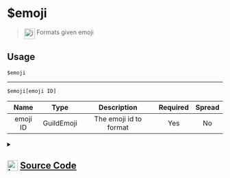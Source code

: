 # $emoji
> <img align="top" src="https://upload.wikimedia.org/wikipedia/commons/thumb/e/e4/Infobox_info_icon.svg/160px-Infobox_info_icon.svg.png?20150409153300" alt="image" width="25" height="auto"> Formats given emoji
## Usage
```
$emoji
```
---
```
$emoji[emoji ID]
```
| Name | Type | Description | Required | Spread
| :---: | :---: | :---: | :---: | :---: |
emoji ID | GuildEmoji | The emoji id to format | Yes | No
<details>
<summary>
    
## <img align="top" src="https://cdn4.iconfinder.com/data/icons/iconsimple-logotypes/512/github-512.png" alt="image" width="25" height="auto">  [Source Code](https://github.com/tryforge/ForgeScript-V2/blob/main/src/native/emoji.ts)
    
</summary>
    
```ts
import { ArgType, NativeFunction, Return } from "../structures"

export default new NativeFunction({
    name: "$emoji",
    description: "Formats given emoji",
    brackets: false,
    unwrap: true,
    args: [
        {
            name: "emoji ID",
            description: "The emoji id to format",
            rest: false,
            type: ArgType.GuildEmoji,
            required: true
        }
    ],
    execute(ctx, [ emoji ]) {
        emoji ?? ctx.emoji
        return Return.success(
            emoji?.toString()
        )
    },
})
```
    
</details>